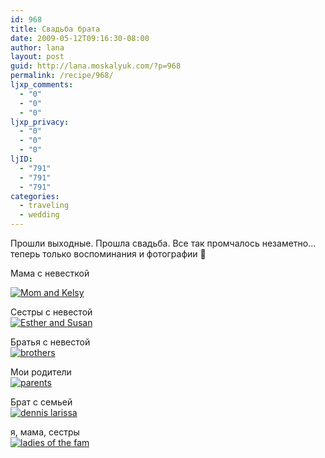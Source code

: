 ```yaml
---
id: 968
title: Свадьба брата
date: 2009-05-12T09:16:30-08:00
author: lana
layout: post
guid: http://lana.moskalyuk.com/?p=968
permalink: /recipe/968/
ljxp_comments:
  - "0"
  - "0"
  - "0"
ljxp_privacy:
  - "0"
  - "0"
  - "0"
ljID:
  - "791"
  - "791"
  - "791"
categories:
  - traveling
  - wedding
---
```

Прошли выходные. Прошла свадьба. Все так промчалось незаметно&#8230;теперь только воспоминания и фотографии 🙂

Мама с невесткой

<a class="flickr-image alignnone" title="Mom and Kelsy" rel="flickr-mgr" href="http://www.flickr.com/photos/67405678@N00/3523971861/"><img class="flickr-medium" src="http://farm4.static.flickr.com/3348/3523971861_a3713c7108.jpg" alt="Mom and Kelsy" /></a>

Сестры с невестой  
<a class="flickr-image alignnone" title="Esther and Susan" rel="flickr-mgr" href="http://www.flickr.com/photos/67405678@N00/3523973695/"><img class="flickr-medium" src="http://farm4.static.flickr.com/3595/3523973695_c123e47aa4.jpg" alt="Esther and Susan" /></a>

Братья с невестой  
<a class="flickr-image alignnone" title="brothers" rel="flickr-mgr" href="http://www.flickr.com/photos/67405678@N00/3526593823/"><img class="flickr-medium" src="http://farm4.static.flickr.com/3625/3526593823_22fdbf6c76.jpg" alt="brothers" /></a>

Мои родители  
<a class="flickr-image alignnone" title="parents" rel="flickr-mgr" href="http://www.flickr.com/photos/67405678@N00/3524784028/"><img class="flickr-medium" src="http://farm4.static.flickr.com/3629/3524784028_b91eb9d969.jpg" alt="parents" /></a>

Брат с семьей  
<a class="flickr-image alignnone" title="dennis larissa" rel="flickr-mgr" href="http://www.flickr.com/photos/67405678@N00/3524778516/"></a><a class="flickr-image alignnone" title="dennis larissa" rel="flickr-mgr" href="http://www.flickr.com/photos/67405678@N00/3523940317/"><img class="flickr-medium" src="http://farm4.static.flickr.com/3626/3523940317_ec7118b300.jpg" alt="dennis larissa" /></a>

я, мама, сестры  
<a class="flickr-image alignnone" title="ladies of the fam" rel="flickr-mgr" href="http://www.flickr.com/photos/67405678@N00/3523982601/"><img class="flickr-medium" src="http://farm4.static.flickr.com/3301/3523982601_d42ba0b4a7.jpg" alt="ladies of the fam" /></a>  
<a class="flickr-image alignnone" title="us" rel="flickr-mgr" href="http://www.flickr.com/photos/67405678@N00/3524779056/"></a><a class="flickr-image alignnone" title="moskalyuk with timofeyev" rel="flickr-mgr" href="http://www.flickr.com/photos/67405678@N00/3524779694/"></a>